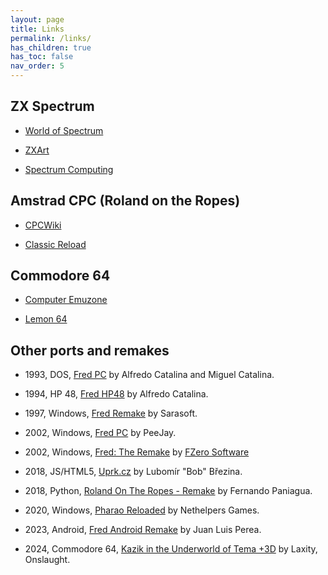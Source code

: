```yaml
---
layout: page
title: Links
permalink: /links/
has_children: true
has_toc: false
nav_order: 5
---
```


ZX Spectrum
-----------

  * [World of Spectrum](https://worldofspectrum.org/archive/software/games/fred-investronica-sa)

  * [ZXArt](https://zxart.ee/spa/software/game/arcade/maze/fred/)

  * [Spectrum Computing](https://spectrumcomputing.co.uk/index.php?cat=96&id=1858)

Amstrad CPC (Roland on the Ropes)
---------------------------------

  * [CPCWiki](https://www.cpcwiki.eu/index.php/Roland_on_the_Ropes)

  * [Classic Reload](https://classicreload.com/cpc-roland-on-the-ropes.html)

Commodore 64
------------

  * [Computer Emuzone](https://computeremuzone.com/ficha.php?id=96&sec=c64)

  * [Lemon 64](https://www.lemon64.com/game/fred)

Other ports and remakes
-----------------------

  * 1993, DOS, [Fred PC](https://8bitfred.github.io/fredpc/) by Alfredo Catalina and Miguel Catalina.

  * 1994, HP 48, [Fred HP48](https://8bitfred.github.io/fredhp48/) by Alfredo Catalina.

  * 1997, Windows, [Fred Remake](https://computeremuzone.com/ficha/100/fred-remake-sarasoft&l=en) by Sarasoft.

  * 2002, Windows, [Fred PC](https://www.classic-retro-games.com/games/platform/fred-128) by PeeJay.

  * 2002, Windows, [Fred: The Remake](https://www.mobygames.com/game/45287/fred-the-remake/) by [FZero Software](http://www.fzero.co.uk/)

  * 2018, JS/HTML5, [Uprk.cz](https://uprk.cz/) by Lubomír "Bob" Březina.

  * 2018, Python, [Roland On The Ropes - Remake](https://www.pygame.org/project/3494/) by Fernando Paniagua.

  * 2020, Windows, [Pharao Reloaded](https://store.steampowered.com/app/1270280/Pharao_Reloaded/) by Nethelpers Games.

  * 2023, Android, [Fred Android Remake](https://play.google.com/store/apps/details?id=com.fredandroidremake&hl=en_US&gl=US) by Juan Luis Perea.

  * 2024, Commodore 64, [Kazik in the Underworld of Tema +3D](https://csdb.dk/release/index.php?id=241469) by Laxity, Onslaught.






  
